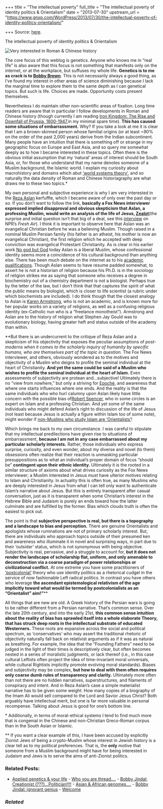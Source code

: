 +++
title = "The intellectual poverty"
full_title = "The intellectual poverty of identity politics & Orientalism"
date = "2013-07-30"
upstream_url = "https://www.gnxp.com/WordPress/2013/07/30/the-intellectual-poverty-of-identity-politics-orientalism/"

+++
Source: [here](https://www.gnxp.com/WordPress/2013/07/30/the-intellectual-poverty-of-identity-politics-orientalism/).

The intellectual poverty of identity politics & Orientalism

![Very interested in Roman & Chinese history](https://i0.wp.com/blogs.discovermagazine.com/gnxp/files/2013/07/razib-300x207.jpg?resize=300%2C207 "razib")

The core focus of this weblog is genetics. Anyone who knows me in “real life” is also aware that this focus is not something that manifests only on the internet, or at the workplace, but suffuses my whole life. **Genetics is to me as crack is to [Bobby Brown](https://en.wikipedia.org/wiki/Bobby_Brown#Mental_illness.2C_substance_abuse_and_legal_problems)**. This is not necessarily always a good thing, as I’ve found my interest in other areas of science diminishing because I lack the marginal time to explore them to the same depth as I can genetical topics. But such is life. Choices are made. Opportunity costs present themselves.

Nevertheless I do maintain other non-scientific areas of fixation. Long time readers are aware that in particular I follow developments in Roman and Chinese history (though currently I am reading [Iron Kingdom: The Rise and Downfall of Prussia, 1600-1947](B002RI9PMM),in my minimal spare time). **This has caused some situations of embarrassment.** Why? If you take a look at me it is clear that I am a brown-skinned person whose familial origins (or at least \~90% on the order of the past 2,000 years) derive from the Indian subcontinent. Many people have an intuition that there is something off or strange in my geographic focus on Europe and East Asia, and so query me somewhat deeply as to how I became interested in these topics. Often there is the obvious initial assumption that my ‘natural’ areas of interest should be South Asia, or, for those who understand that my name denotes someone of a Muslim background, the Islamic world. I explain my curiosity about macrohistory and domains which abut [‘world systems theory’](https://en.wikipedia.org/wiki/World-systems_theory#Research_questions), and so naturally the data density of Roman and Chinese historiagraphy are what draws me to these two topics.\*

My own personal and subjective experience is why I am very interested in the [Reza Aslan](http://www.nytimes.com/2013/07/30/business/media/odd-fox-news-interview-lifts-reza-aslans-biography-on-jesus.html) kerfuffle, which I became aware of only over the past day or so. If you don’t want to follow the link, **basically a Fox News interviewer expressed implied disapproval and obvious skepticism that Aslan, a professing Muslim, would write an analysis of the life of Jesus, [Zealot](https://www.amazon.com/exec/obidos/ASIN/B00BRUQ7ZY/geneexpressio-20)**(the surprise and initial question isn’t that big of a deal, see this [interview](http://www.npr.org/templates/transcript/transcript.php?storyId=198040928) on NPR’s *Fresh Air*). I think it is important to observe here that Aslan was an evangelical Christian before he was a believing Muslim. Though raised in a nominal Muslim Persian family (his father is an atheist, his mother is now an evangelical Christian), the first religion which he accepted with deep conviction was evangelical Protestant Christianity. As is clear in his earlier work [No god but God](https://www.amazon.com/exec/obidos/ASIN/B004SOQ0U8/geneexpressio-20) today Aslan is a liberal Muslim, whose confessional identity seems more a coincidence of his cultural background than anything else. There has been much debate on the internet as to his [academic](http://www.theatlantic.com/national/archive/2013/07/is-muslim-academic-reza-aslan-more-biased-than-a-christian-scholar/278175/) [qualifications](http://www.firstthings.com/blogs/firstthoughts/2013/07/29/scholarly-misrepresentation/). Though Aslan seems to have resume padded somewhat, to assert he is not a historian of religion because his Ph.D. is in the sociology of religion strikes me as saying that someone who receives a degree in biochemistry out of a chemistry department is not a biologist. Perhaps true by the letter of the law, but I don’t think that that captures the spirit of what the public means by biologist, which is closer to life scientist (a rubric under which biochemists are included). I do think though that the closest analogy to Aslan is [Karen Armstrong](https://en.wikipedia.org/wiki/Karen_Armstrong), who is not an academic, and is known more for her popular works on a variety of religions, as well as a confusing religious identity (ex-Catholic nun who is a “freelance monotheist”). Armstrong and Aslan are to the history of religion what Stephen Jay Gould was to evolutionary biology, having greater heft and status outside of the academy than within.

**But there is an undercurrent to the critique of Reza Aslan and a skepticism of his objectivity that exposes the peculiar assumptions of *post-*moderns when it comes to the scholarly inquiry of humanity by specific humans, who are themselves part of the topic in question.** The Fox News interviewer, and others, obviously wondered as to the motives and objectivity of a Muslim who deigns to profile the seminal individual at the heart of Christianity. **And yet the same could be said of a Muslim who wishes to profile the seminal individual at the heart of Islam.** Even assessments of subjectivity are protean and…subjective! Ultimately there is no “view from nowhere,” but only a striving for [Epoché](https://en.wikipedia.org/wiki/Epoch%C3%A9), and awareness that where one starts influences where one ends. And the reality is that the same individuals who who hurl calumny upon Aslan likely have little concern with the possible bias of[Robert Spencer](https://en.wikipedia.org/wiki/Robert_Spencer_(author)), who in some circles is an expert on Islam and a professing Christian. And yet some of the same individuals who might defend Aslan’s right to discussion of the life of Jesus (not least because Jesus is actually a figure within Islam too of some note), might wonder if [non-Muslims who study Islam are ‘Orientalists’](http://westminsterresearch.wmin.ac.uk/8495/1/Mohammad_SAMIEI_ADDED.pdf)!

Which brings me back to my own circumstance. I was careful to stipulate that my intellectual predilections have given rise to situations of embarrassment, **because I am not in any case embarrassed about my particular scholarly interests.** Rather, those individuals who express surprise, curiosity, and even wonder, about my diverse and novel (to them) obsessions often realize that their reaction is unmasking particular presuppositions as to what an individual’s proper domain of focus “should be” **contingent upon their ethnic identity.** Ultimately it is the rooted in a similar structure of axioms about what drives curiosity as the Fox News interviewer; a Muslim interested in Jesus *must* have ulterior motives relating to Islam and Christianity. In actuality this is often true, as many Muslims who are deeply interested in Jesus from what I can tell only want to authenticate Islam’s narrative about Jesus. But this is entirely transparent after casual conversation, just as it is transparent when some Christian’s interest in the Hebrew Bible and Judaism is purely an ends toward how the latter culminate and are fulfilled by the former. Bias which clouds truth is often the easiest to pick out.

The point is that **subjective perspective is real, but there is a topography and a landscape to bias and perception.** There are genuine Orientalists and apologists whose ruminations are not of primary scholarly interest. But, there are individuals who approach topics outside of their presumed ken and awareness who illuminate it in novel and surprising ways, in part due to their ‘outsider’ status, which is not synonymous with being objective. Subjectivity is real, pervasive, and a struggle to account for, **but it does not render the landscape of scholarship flat, uniform, and only amenable to deconstruction via a coarse paradigm of power relationships or civilizational conflict.** At one extreme you have some practitioners of [‘postcolonial’](https://en.wikipedia.org/wiki/Postcolonialism) theory who use identity politics as a rhetorical cudgel in the service of now fashionable Left radical politics. In contrast you have others who leverage **the ascendant epistemological relativism of the age implicitly toward what would be termed by postcolonialists as an “Orientalist” aim!”**\*\*

All things that are new are old. A Greek history of the Persian wars is going to be rather different from a Persian narrative. That’s common sense. Over the late 20th century, and into the early 21st, **this common sense intuition about the reality of bias has sprawled itself into a whole elaborate Theory, that has struck deep roots in the intellectual substrate of educated Westerners.** These roots are expansive across the social and political spectrum, as ‘conservatives’ who may assert the traditional rhetoric of objectivity naturally fall back on relativist arguments as if it was as natural as breathing. For example, the idea that the “Founding Fathers” need to be judged in the light of their times is descriptively clear, but often becomes nested in a series of moralistic judgments, or lack thereof (i.e., in this case cultural Leftists often project the idea of time-invariant moral universals, while cultural Rightists implicitly promote evolving moral standards). Biases and subjectivity may be complex, **but how to deal with them often requires only coarse dumb rules of transparency and clarity.** Ultimately more often than not there are no hidden narratives, superstructures, and filaments of conspiracy and intent. And in Reza Aslan’s case a simple materialist narrative has to be given some weight. How many copies of a biography of the Imam Ali would sell compared to the Lord and Savior Jesus Christ? Both arguably have intellectual merit, but one is far more valuable in personal recompense. Talking about Jesus is good for one’s bottom line.

\* Additionally, in terms of moral-ethical systems I tend to find much more that is congenial in the Chinese and non-Christian Greco-Roman corpus than in the South Asian or Islamic.

\*\* If you want a clear example of this, I have been accused by explicitly Zionist Jews of being a crypto-Muslim whose interest in Jewish history is a clear tell as to my political preferences. That is, the **only** motive that someone from a Muslim background might have for being interested in Judaism and Jews is to serve the aims of anti-Zionist politics.

### Related Posts:

- [Applied genetics & your
  life](https://www.gnxp.com/WordPress/2006/07/02/applied-genetics-your-life/) - [Who you are
  thread....](https://www.gnxp.com/WordPress/2012/01/22/who-you-are-thread/) - [Bobby Jindal: Creationist
  (???)...Politician!!!!](https://www.gnxp.com/WordPress/2008/06/16/bobby-jindal-creationist-politician/) - [Asian & African
  genomes....](https://www.gnxp.com/WordPress/2008/11/06/asian-african-genomes/) - [Bobby Jindal: ignorant
  genius](https://www.gnxp.com/WordPress/2007/10/23/bobby-jindal-ignorant-genius/) - [Welcome](https://www.gnxp.com/WordPress/2010/03/25/welcome/)

### *Related*

[](https://www.addtoany.com/add_to/facebook?linkurl=https%3A%2F%2Fwww.gnxp.com%2FWordPress%2F2013%2F07%2F30%2Fthe-intellectual-poverty-of-identity-politics-orientalism%2F&linkname=The%20intellectual%20poverty%20of%20identity%20politics%20%26%20Orientalism "Facebook")[](https://www.addtoany.com/add_to/twitter?linkurl=https%3A%2F%2Fwww.gnxp.com%2FWordPress%2F2013%2F07%2F30%2Fthe-intellectual-poverty-of-identity-politics-orientalism%2F&linkname=The%20intellectual%20poverty%20of%20identity%20politics%20%26%20Orientalism "Twitter")[](https://www.addtoany.com/add_to/email?linkurl=https%3A%2F%2Fwww.gnxp.com%2FWordPress%2F2013%2F07%2F30%2Fthe-intellectual-poverty-of-identity-politics-orientalism%2F&linkname=The%20intellectual%20poverty%20of%20identity%20politics%20%26%20Orientalism "Email")[](https://www.addtoany.com/share)
